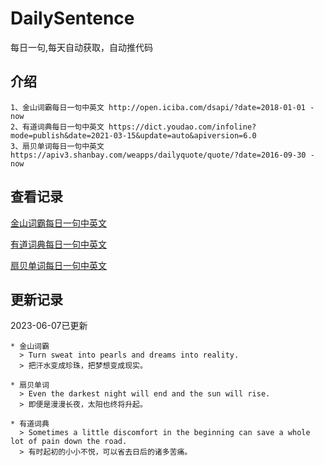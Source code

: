 # DailySentence

每日一句,每天自动获取，自动推代码

## 介绍

```
1、金山词霸每日一句中英文 http://open.iciba.com/dsapi/?date=2018-01-01 - now
2、有道词典每日一句中英文 https://dict.youdao.com/infoline?mode=publish&date=2021-03-15&update=auto&apiversion=6.0
3、扇贝单词每日一句中英文 https://apiv3.shanbay.com/weapps/dailyquote/quote/?date=2016-09-30 - now
```

## 查看记录

[金山词霸每日一句中英文](./data/iciba/)

[有道词典每日一句中英文](./data/youdao/)

[扇贝单词每日一句中英文](./data/shanbay/)

## 更新记录
2023-06-07已更新 
```
* 金山词霸
  > Turn sweat into pearls and dreams into reality.
  > 把汗水变成珍珠，把梦想变成现实。

* 扇贝单词
  > Even the darkest night will end and the sun will rise.
  > 即便是漫漫长夜，太阳也终将升起。

* 有道词典
  > Sometimes a little discomfort in the beginning can save a whole lot of pain down the road.
  > 有时起初的小小不悦，可以省去日后的诸多苦痛。

```
